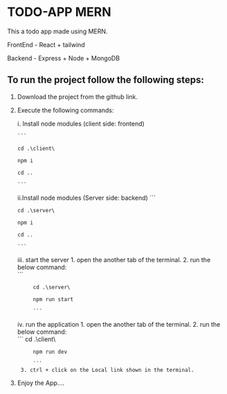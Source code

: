 # TODO-APP MERN 

This a todo app made using MERN.

FrontEnd - React + tailwind

Backend - Express + Node + MongoDB


## To run the project follow the following steps: 
1. Download the project from the github link.
   
2. Execute the following commands:

    i. Install node modules (client side: frontend)

       ```

       cd .\client\

       npm i

       cd ..

       ```
       
    ii.Install node modules (Server side: backend)
        ```

       cd .\server\

       npm i

       cd ..
    
       ```

    iii. start the server
        1. open the another tab of the terminal.
        2. run the below command:  
            ``` 

            cd .\server\

            npm run start

            ```
    
    iv. run the application
        1. open the another tab of the terminal.
        2. run the below command:   
            ```
            cd .\client\

            npm run dev
            
            ```
        3. ctrl + click on the Local link shown in the terminal.

3. Enjoy the App....

